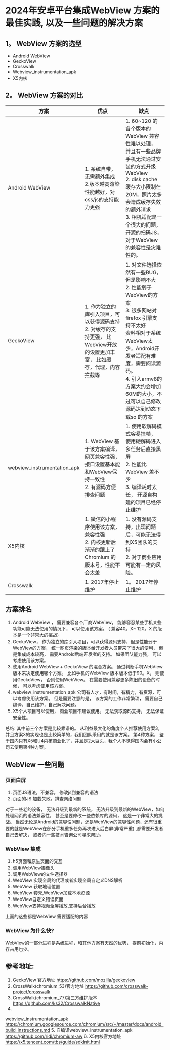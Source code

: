 # 2024年安卓平台集成WebView 方案的最佳实践, 以及一些问题的解决方案

## 1。 WebView 方案的选型

- Android WebView
- GeckoView
- Crosswalk
- Webview_instrumentation_apk
- X5内核

## 2。 WebView 方案的对比

| 方案                          | 优点                                                                       | 缺点                                                                                                                                                                              |
|-----------------------------|--------------------------------------------------------------------------|---------------------------------------------------------------------------------------------------------------------------------------------------------------------------------|
| Android WebView             | 1. 系统自带，无需额外集成<br> 2.版本越高渲染性能越好，对css/js的支持能力更强                           | 1. 60~120 的各个版本的WebView 兼容性难以处理， 并且有一些品牌手机无法通过安装的方式升级WebView  <br> 2. disk cache缓存大小限制在20M，照片太多会造成缓存失效的额外请求 <br> 3. 相机适配是一个很大的问题， 开源的扫码JS，对于WebView的兼容性是灾难性的。                   |
| GeckoView                   | 1. 作为独立的库引入项目，可以获得源码支持<br> 2. 对缓存的支持更强， 比WebView开放的设置更加丰富， 比如缓存，代理，内容拦截等 | 1. 对文件选择依然有一些BUG， 但是影响不大 <br>2. 性能弱于WebView的方案  <br>3. 很多网站对firefox 引擎支持不太好  <br> 资料相对于系统WebView太少，Android开发者适配有难度，需要阅读源码。 <br> 4. 引入armv8的方案大约会增加60M的大小，不过可以自己修改源码达到动态下载so 的方案 |
| webview_instrumentation_apk | 1. WebView 基于该方案编译，网页兼容性强，接口设置基本能和WebView保持一致性 <br> 2. 有源码方便排查问题         | 1. 使用软解码模式容易掉帧， 使用硬解码进入多任务后直接黑屏 <br>2. 性能比WebView 差不少  <br> 3. 编译耗时太长， 开源自构建的项目已经停止维护                                                                                           |
| X5内核                        | 1. 微信的小程序使用该方案，兼容性强 <br> 2. 内核更新后渐渐的跟上了Chromium 的版本号，性能不会太差              | 1. 没有源码支持，出现问题后，可能无法得到X5团队的支持 <br> 2. 对于商业应用可能有一定的风险。                                                                                                                           |
| Crosswalk                   | 1. 2017年停止维护                                                             | 1。 2017年停止维护                                                                                                                                                                    |

## 方案排名

1. Android WebView ， 需要兼容各个厂商WebView， 能够容忍某些手机某些功能可能无法使用的情况下， 可以使用该方案。 ( 兼容40。X~
   120。X 的版本是一个非常大的挑战)
2. GeckoView， 作为独立的库引入项目，可以获得源码支持，但是性能弱于WebView的方案， 统一网页渲染的版本给开发者人员带来了很大的便利，
   但是集成成本较高， 需要Android后端开发者的支持。 如果团队能力强， 可以考虑使用该方案。
3. 使用Android WebView + GeckoView 的混合方案。 通过判断手机WebView版本来决定使用哪个方案。 比如手机的WebView 版本版本低于90。X，
   则使用GeckoView， 否则使用WebView。 在需要使用兼容更多陈旧的设备的时候， 可以考虑使用该方案。
4. webview_instrumentation_apk 公司有人才，有时间，有精力，有资源，可以考虑使用该方案。 但是需要注意的是， 该方案的工作非常繁琐，
   需要自己编译，自己维护，自己解决问题。
5. X5个人项目可以使用， 商业项目不建议使用。 无法获取源码支持， 无法保证安全性。

总结: 其中前三个方案是比较靠谱的。 从利益最大化的角度个人推荐使用方案3， 并且方案3的实现也是比较简单的，我们团队采用的就是该方案。
第4种方案， 鉴于国内只有X5和U4内核商业化了，并且是2大巨头，我个人不觉得国内会有小公司去使用第4种方案。

## WebView 一些问题

### 页面白屏

1. 页面JS语法，不兼容。 修改js到兼容的语法
2. 页面的JS 加载失败。排查网络问题

对于一些老的设备， 无法升级到最新的系统， 无法升级到最新的WebView，如何处理网页的语法兼容性， 甚至是要修改一些依赖库的源码，
这是一个非常大的挑战。
当然无论是Android的兼容性问题，还是WebView的兼容性问题，还有很重要的就是WebView在部分手机重多任务再次进入后白屏(非常严重)
,都需要开发者自己去解决， 或者向一些技术咨询公司寻求帮助。

### WebView 集成

1. h5页面和原生页面的交互
2. 调用WebView摄像头
3. 调用WebView的文件选择器
4. WebView 实现全局的代理或者实现全局自定义DNS解析
5. WebView 获取地理位置
6. WebView 套壳,WebView加载本地资源
7. WebView自定义错误页面
8. WebView支持视频全屏播放,支持后台播放

上面的这些都是WebView 需要适配的内容

### WebView 为什么快?

WebView的一部分进程是系统进程，和其他方案有天然的优势， 提前初始化，内存占用也少。

## 参考地址:

1. GeckoView 官方地址  https://github.com/mozilla/geckoview
2. CrossWalk(chromium_53)官方地址 https://github.com/crosswalk-project/crosswalk
3. CrossWalk(chromium_77)第三方维护版本 https://github.com/ks32/CrosswalkNative
4.
webview_instrumentation_apk https://chromium.googlesource.com/chromium/src/+/master/docs/android_build_instructions.md
5. 自编译webview_instrumentation_apk https://github.com/ridi/chromium-aw
6. X5内核官方地址 https://x5.tencent.com/tbs/guide/sdkInit.html
